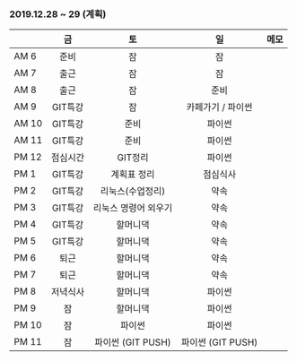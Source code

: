 ### 2019.12.28 ~ 29 (계획)

|       |    금    |          토          |        일         | 메모 |
| ----- | :------: | :------------------: | :---------------: | ---- |
| AM 6  |   준비   |          잠          |        잠         |      |
| AM 7  |   출근   |          잠          |        잠         |      |
| AM 8  |   출근   |          잠          |       준비        |      |
| AM 9  | GIT특강  |          잠          | 카페가기 / 파이썬 |      |
| AM 10 | GIT특강  |         준비         |      파이썬       |      |
| AM 11 | GIT특강  |         준비         |      파이썬       |      |
| PM 12 | 점심시간 |       GIT정리        |      파이썬       |      |
| PM 1  | GIT특강  |     계획표 정리      |     점심식사      |      |
| PM 2  | GIT특강  |   리눅스(수업정리)   |       약속        |      |
| PM 3  | GIT특강  | 리눅스 명령어 외우기 |       약속        |      |
| PM 4  | GIT특강  |       할머니댁       |       약속        |      |
| PM 5  | GIT특강  |       할머니댁       |       약속        |      |
| PM 6  |   퇴근   |       할머니댁       |       약속        |      |
| PM 7  |   퇴근   |       할머니댁       |       약속        |      |
| PM 8  | 저녁식사 |       할머니댁       |      파이썬       |      |
| PM 9  |    잠    |       할머니댁       |      파이썬       |      |
| PM 10 |    잠    |        파이썬        |      파이썬       |      |
| PM 11 |    잠    |  파이썬 (GIT PUSH)   | 파이썬 (GIT PUSH) |      |

